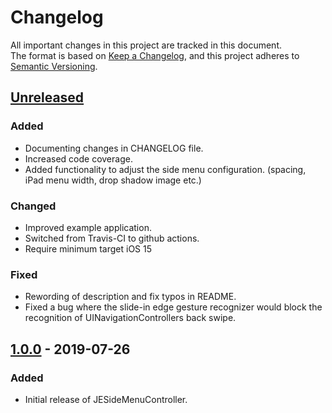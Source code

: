 # Changelog

All important changes in this project are tracked in this document.  
The format is based on [Keep a Changelog](https://keepachangelog.com/en/1.0.0), and this project adheres to [Semantic Versioning](https://semver.org/spec/v2.0.0.html).

## [Unreleased]
### Added
- Documenting changes in CHANGELOG file.
- Increased code coverage.
- Added functionality to adjust the side menu configuration. (spacing, iPad menu width, drop shadow image etc.)

### Changed
- Improved example application.
- Switched from Travis-CI to github actions.
- Require minimum target iOS 15

### Fixed
- Rewording of description and fix typos in README.
- Fixed a bug where the slide-in edge gesture recognizer would block the recognition of UINavigationControllers back swipe.

## [1.0.0] - 2019-07-26
### Added
- Initial release of JESideMenuController.

[Unreleased]: https://github.com/jaeilers/JESideMenuController/compare/1.0.0...HEAD
[1.0.0]: https://github.com/jaeilers/JESideMenuController/releases/tag/1.0.0
